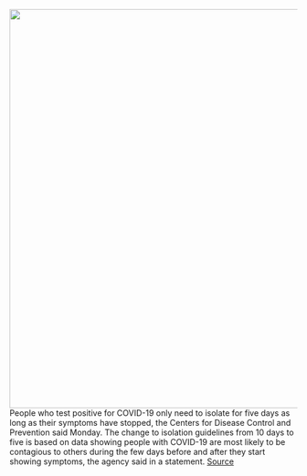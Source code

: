 <img src='https://cdn.vox-cdn.com/thumbor/M5jtf_lV3a6kJ-nzZQO97rcGiag=/0x0:3000x1969/1200x800/filters:focal(1260x745:1740x1225)/cdn.vox-cdn.com/uploads/chorus_image/image/70321542/1237390695.0.jpg' width='700px' /><br/>
People who test positive for COVID-19 only need to isolate for five days as long as their symptoms have stopped, the Centers for Disease Control and Prevention said Monday. The change to isolation guidelines from 10 days to five is based on data showing people with COVID-19 are most likely to be contagious to others during the few days before and after they start showing symptoms, the agency said in a statement.
<a href='https://www.theverge.com/2021/12/27/22856114/cdc-covid-isolation-guidelines-shortened-omicron'> Source <a/>